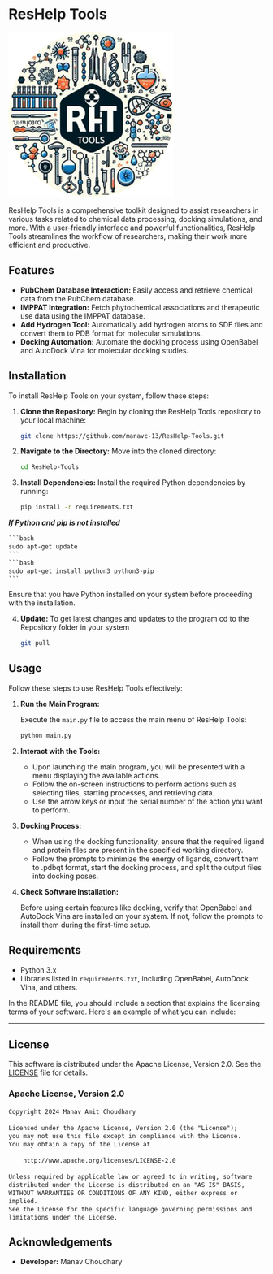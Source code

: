 # ResHelp Tools

![Logo](logo.png)

ResHelp Tools is a comprehensive toolkit designed to assist researchers in various tasks related to chemical data processing, docking simulations, and more. With a user-friendly interface and powerful functionalities, ResHelp Tools streamlines the workflow of researchers, making their work more efficient and productive.

## Features

- **PubChem Database Interaction:** Easily access and retrieve chemical data from the PubChem database.
- **IMPPAT Integration:** Fetch phytochemical associations and therapeutic use data using the IMPPAT database.
- **Add Hydrogen Tool:** Automatically add hydrogen atoms to SDF files and convert them to PDB format for molecular simulations.
- **Docking Automation:** Automate the docking process using OpenBabel and AutoDock Vina for molecular docking studies.

## Installation

To install ResHelp Tools on your system, follow these steps:

1. **Clone the Repository:** Begin by cloning the ResHelp Tools repository to your local machine:

    ```bash
    git clone https://github.com/manavc-13/ResHelp-Tools.git
    ```

2. **Navigate to the Directory:** Move into the cloned directory:

    ```bash
    cd ResHelp-Tools
    ```

3. **Install Dependencies:** Install the required Python dependencies by running:

    ```bash
    pip install -r requirements.txt
    ```
  ***If Python and pip is not installed***

    ```bash
    sudo apt-get update
    ```
    ```bash
    sudo apt-get install python3 python3-pip
    ```

   Ensure that you have Python installed on your system before proceeding with the installation.

4. **Update:** To get latest changes and updates to the program
  cd to the Repository folder in your system
    ```bash
    git pull
    ```

## Usage

Follow these steps to use ResHelp Tools effectively:

1. **Run the Main Program:**

   Execute the `main.py` file to access the main menu of ResHelp Tools:

   ```bash
   python main.py
   ```

2. **Interact with the Tools:**

   - Upon launching the main program, you will be presented with a menu displaying the available actions.
   - Follow the on-screen instructions to perform actions such as selecting files, starting processes, and retrieving data.
   - Use the arrow keys or input the serial number of the action you want to perform.

3. **Docking Process:**

   - When using the docking functionality, ensure that the required ligand and protein files are present in the specified working directory.
   - Follow the prompts to minimize the energy of ligands, convert them to .pdbqt format, start the docking process, and split the output files into docking poses.

4. **Check Software Installation:**

   Before using certain features like docking, verify that OpenBabel and AutoDock Vina are installed on your system. If not, follow the prompts to install them during the first-time setup.

## Requirements

- Python 3.x
- Libraries listed in `requirements.txt`, including OpenBabel, AutoDock Vina, and others.

In the README file, you should include a section that explains the licensing terms of your software. Here's an example of what you can include:

---

## License

This software is distributed under the Apache License, Version 2.0. See the [LICENSE](root/LICENSE) file for details.

### Apache License, Version 2.0

```
Copyright 2024 Manav Amit Choudhary

Licensed under the Apache License, Version 2.0 (the "License");
you may not use this file except in compliance with the License.
You may obtain a copy of the License at

    http://www.apache.org/licenses/LICENSE-2.0

Unless required by applicable law or agreed to in writing, software
distributed under the License is distributed on an "AS IS" BASIS,
WITHOUT WARRANTIES OR CONDITIONS OF ANY KIND, either express or implied.
See the License for the specific language governing permissions and
limitations under the License.
```

## Acknowledgements

- **Developer:** Manav Choudhary
